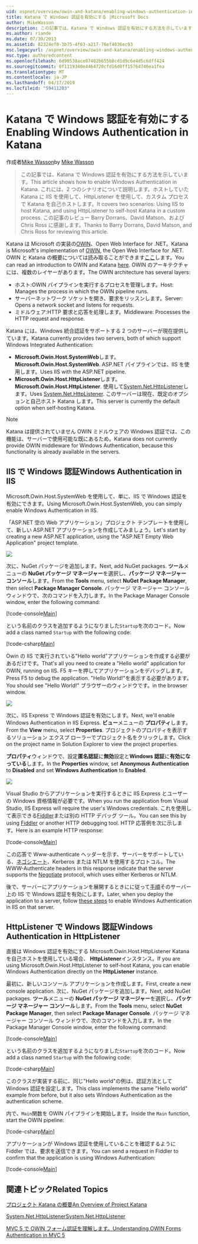 ```yaml
---
uid: aspnet/overview/owin-and-katana/enabling-windows-authentication-in-katana
title: Katana で Windows 認証を有効にする |Microsoft Docs
author: MikeWasson
description: この記事では、Katana で Windows 認証を有効にする方法を示しています。 これには、2 つのシナリオについて説明します。IIS ホストしていた Katana を使用して、HttpListener を使用して自己 Kat をホストする.
ms.author: riande
ms.date: 07/30/2013
ms.assetid: 82324ef0-3b75-4f63-a217-76ef4036ec93
msc.legacyurl: /aspnet/overview/owin-and-katana/enabling-windows-authentication-in-katana
msc.type: authoredcontent
ms.openlocfilehash: 6d90538ace07402b655b8cd1d9c6e4d5c6dff424
ms.sourcegitcommit: 0f1119340e4464720cfd16d0ff15764746ea1fea
ms.translationtype: MT
ms.contentlocale: ja-JP
ms.lasthandoff: 04/17/2019
ms.locfileid: "59411203"
---
```

# <a name="enabling-windows-authentication-in-katana"></a><span data-ttu-id="34145-104">Katana で Windows 認証を有効にする</span><span class="sxs-lookup"><span data-stu-id="34145-104">Enabling Windows Authentication in Katana</span></span>

<span data-ttu-id="34145-105">作成者[Mike Wasson](https://github.com/MikeWasson)</span><span class="sxs-lookup"><span data-stu-id="34145-105">by [Mike Wasson](https://github.com/MikeWasson)</span></span>

> <span data-ttu-id="34145-106">この記事では、Katana で Windows 認証を有効にする方法を示しています。</span><span class="sxs-lookup"><span data-stu-id="34145-106">This article shows how to enable Windows Authentication in Katana.</span></span> <span data-ttu-id="34145-107">これには、2 つのシナリオについて説明します。ホストしていた Katana に IIS を使用して、HttpListener を使用して、カスタム プロセスで Katana を自己ホストします。</span><span class="sxs-lookup"><span data-stu-id="34145-107">It covers two scenarios: Using IIS to host Katana, and using HttpListener to self-host Katana in a custom process.</span></span> <span data-ttu-id="34145-108">この記事のレビュー Barry Dorrans、David Matson、および Chris Ross に感謝します。</span><span class="sxs-lookup"><span data-stu-id="34145-108">Thanks to Barry Dorrans, David Matson, and Chris Ross for reviewing this article.</span></span>


<span data-ttu-id="34145-109">Katana は Microsoft の実装の[OWIN](http://owin.org/)、Open Web Interface for .NET。</span><span class="sxs-lookup"><span data-stu-id="34145-109">Katana is Microsoft's implementation of [OWIN](http://owin.org/), the Open Web Interface for .NET.</span></span> <span data-ttu-id="34145-110">OWIN と Katana の概要については読み取ることができます[ここ](an-overview-of-project-katana.md)します。</span><span class="sxs-lookup"><span data-stu-id="34145-110">You can read an introduction to OWIN and Katana [here](an-overview-of-project-katana.md).</span></span> <span data-ttu-id="34145-111">OWIN のアーキテクチャには、複数のレイヤーがあります。</span><span class="sxs-lookup"><span data-stu-id="34145-111">The OWIN architecture has several layers:</span></span>

- <span data-ttu-id="34145-112">ホスト:OWIN パイプラインを実行するプロセスを管理します。</span><span class="sxs-lookup"><span data-stu-id="34145-112">Host: Manages the process in which the OWIN pipeline runs.</span></span>
- <span data-ttu-id="34145-113">サーバーネットワーク ソケットを開き、要求をリッスンします。</span><span class="sxs-lookup"><span data-stu-id="34145-113">Server: Opens a network socket and listens for requests.</span></span>
- <span data-ttu-id="34145-114">ミドルウェア:HTTP 要求と応答を処理します。</span><span class="sxs-lookup"><span data-stu-id="34145-114">Middleware: Processes the HTTP request and response.</span></span>

<span data-ttu-id="34145-115">Katana には、Windows 統合認証をサポートする 2 つのサーバーが現在提供しています。</span><span class="sxs-lookup"><span data-stu-id="34145-115">Katana currently provides two servers, both of which support Windows Integrated Authentication:</span></span>

- <span data-ttu-id="34145-116">**Microsoft.Owin.Host.SystemWeb**します。</span><span class="sxs-lookup"><span data-stu-id="34145-116">**Microsoft.Owin.Host.SystemWeb**.</span></span> <span data-ttu-id="34145-117">ASP.NET パイプラインでは、IIS を使用します。</span><span class="sxs-lookup"><span data-stu-id="34145-117">Uses IIS with the ASP.NET pipeline.</span></span>
- <span data-ttu-id="34145-118">**Microsoft.Owin.Host.HttpListener**します。</span><span class="sxs-lookup"><span data-stu-id="34145-118">**Microsoft.Owin.Host.HttpListener**.</span></span> <span data-ttu-id="34145-119">使用して[System.Net.HttpListener](https://msdn.microsoft.com/library/system.net.httplistener.aspx)します。</span><span class="sxs-lookup"><span data-stu-id="34145-119">Uses [System.Net.HttpListener](https://msdn.microsoft.com/library/system.net.httplistener.aspx).</span></span> <span data-ttu-id="34145-120">このサーバーは現在、既定のオプションと自己ホスト Katana します。</span><span class="sxs-lookup"><span data-stu-id="34145-120">This server is currently the default option when self-hosting Katana.</span></span>

> [!NOTE]
> <span data-ttu-id="34145-121">Katana は提供されていません OWIN ミドルウェアの Windows 認証では、この機能は、サーバーで使用可能な既にあるため。</span><span class="sxs-lookup"><span data-stu-id="34145-121">Katana does not currently provide OWIN middleware for Windows Authentication, because this functionality is already available in the servers.</span></span>

## <a name="windows-authentication-in-iis"></a><span data-ttu-id="34145-122">IIS で Windows 認証</span><span class="sxs-lookup"><span data-stu-id="34145-122">Windows Authentication in IIS</span></span>

<span data-ttu-id="34145-123">Microsoft.Owin.Host.SystemWeb を使用して、単に、IIS で Windows 認証を有効にできます。</span><span class="sxs-lookup"><span data-stu-id="34145-123">Using Microsoft.Owin.Host.SystemWeb, you can simply enable Windows Authentication in IIS.</span></span>

<span data-ttu-id="34145-124">「ASP.NET 空の Web アプリケーション」プロジェクト テンプレートを使用して、新しい ASP.NET アプリケーションを作成してみましょう。</span><span class="sxs-lookup"><span data-stu-id="34145-124">Let's start by creating a new ASP.NET application, using the "ASP.NET Empty Web Application" project template.</span></span>

![](enabling-windows-authentication-in-katana/_static/image1.png)

<span data-ttu-id="34145-125">次に、NuGet パッケージを追加します。</span><span class="sxs-lookup"><span data-stu-id="34145-125">Next, add NuGet packages.</span></span> <span data-ttu-id="34145-126">**ツール**メニューの  **NuGet パッケージ マネージャー**を選択し、**パッケージ マネージャー コンソール**します。</span><span class="sxs-lookup"><span data-stu-id="34145-126">From the **Tools** menu, select **NuGet Package Manager**, then select **Package Manager Console**.</span></span> <span data-ttu-id="34145-127">パッケージ マネージャー コンソール ウィンドウで、次のコマンドを入力します。</span><span class="sxs-lookup"><span data-stu-id="34145-127">In the Package Manager Console window, enter the following command:</span></span>

[!code-console[Main](enabling-windows-authentication-in-katana/samples/sample1.cmd)]

<span data-ttu-id="34145-128">という名前のクラスを追加するようになりました`Startup`を次のコード。</span><span class="sxs-lookup"><span data-stu-id="34145-128">Now add a class named `Startup` with the following code:</span></span>

[!code-csharp[Main](enabling-windows-authentication-in-katana/samples/sample2.cs)]

<span data-ttu-id="34145-129">Owin の IIS で実行されている"Hello world"アプリケーションを作成する必要があるだけです。</span><span class="sxs-lookup"><span data-stu-id="34145-129">That's all you need to create a "Hello world" application for OWIN, running on IIS.</span></span> <span data-ttu-id="34145-130">F5 キーを押してアプリケーションをデバッグします。</span><span class="sxs-lookup"><span data-stu-id="34145-130">Press F5 to debug the application.</span></span> <span data-ttu-id="34145-131">"Hello World!"を表示する必要があります。</span><span class="sxs-lookup"><span data-stu-id="34145-131">You should see "Hello World!"</span></span> <span data-ttu-id="34145-132">ブラウザーのウィンドウです。</span><span class="sxs-lookup"><span data-stu-id="34145-132">in the browser window.</span></span>

![](enabling-windows-authentication-in-katana/_static/image2.png)

<span data-ttu-id="34145-133">次に、IIS Express で Windows 認証を有効にします。</span><span class="sxs-lookup"><span data-stu-id="34145-133">Next, we'll enable Windows Authentication in IIS Express.</span></span> <span data-ttu-id="34145-134">**ビュー**メニューの **プロパティ**します。</span><span class="sxs-lookup"><span data-stu-id="34145-134">From the **View** menu, select **Properties**.</span></span> <span data-ttu-id="34145-135">プロジェクトのプロパティを表示するソリューション エクスプ ローラーでプロジェクト名をクリックします。</span><span class="sxs-lookup"><span data-stu-id="34145-135">Click on the project name in Solution Explorer to view the project properties.</span></span>

<span data-ttu-id="34145-136">**プロパティ**ウィンドウで、設定**匿名認証**に**無効**設定と**Windows 認証**に**有効になっている**します。</span><span class="sxs-lookup"><span data-stu-id="34145-136">In the **Properties** window, set **Anonymous Authentication** to **Disabled** and set **Windows Authentication** to **Enabled**.</span></span>

![](enabling-windows-authentication-in-katana/_static/image3.png)

<span data-ttu-id="34145-137">Visual Studio からアプリケーションを実行するときに IIS Express とユーザーの Windows 資格情報が必要です。</span><span class="sxs-lookup"><span data-stu-id="34145-137">When you run the application from Visual Studio, IIS Express will require the user's Windows credentials.</span></span> <span data-ttu-id="34145-138">これを使用して表示できる[Fiddler](http://fiddler2.com/home)または別の HTTP デバッグ ツール。</span><span class="sxs-lookup"><span data-stu-id="34145-138">You can see this by using [Fiddler](http://fiddler2.com/home) or another HTTP debugging tool.</span></span> <span data-ttu-id="34145-139">HTTP 応答例を次に示します。</span><span class="sxs-lookup"><span data-stu-id="34145-139">Here is an example HTTP response:</span></span>

[!code-console[Main](enabling-windows-authentication-in-katana/samples/sample3.cmd?highlight=1,5-6)]

<span data-ttu-id="34145-140">この応答で Www-authenticate ヘッダーを示す、サーバーをサポートしている、[ネゴシエート](http://www.ietf.org/rfc/rfc4559.txt)、Kerberos または NTLM を使用するプロトコル。</span><span class="sxs-lookup"><span data-stu-id="34145-140">The WWW-Authenticate headers in this response indicate that the server supports the [Negotiate](http://www.ietf.org/rfc/rfc4559.txt) protocol, which uses either Kerberos or NTLM.</span></span>

<span data-ttu-id="34145-141">後で、サーバーにアプリケーションを展開するときにに従って[手順](https://www.iis.net/configreference/system.webserver/security/authentication/windowsauthentication)そのサーバー上の IIS で Windows 認証を有効にします。</span><span class="sxs-lookup"><span data-stu-id="34145-141">Later, when you deploy the application to a server, follow [these steps](https://www.iis.net/configreference/system.webserver/security/authentication/windowsauthentication) to enable Windows Authentication in IIS on that server.</span></span>

## <a name="windows-authentication-in-httplistener"></a><span data-ttu-id="34145-142">HttpListener で Windows 認証</span><span class="sxs-lookup"><span data-stu-id="34145-142">Windows Authentication in HttpListener</span></span>

<span data-ttu-id="34145-143">直接は Windows 認証を有効にする Microsoft.Owin.Host.HttpListener Katana を自己ホストを使用している場合、 **HttpListener**インスタンス。</span><span class="sxs-lookup"><span data-stu-id="34145-143">If you are using Microsoft.Owin.Host.HttpListener to self-host Katana, you can enable Windows Authentication directly on the **HttpListener** instance.</span></span>

<span data-ttu-id="34145-144">最初に、新しいコンソール アプリケーションを作成します。</span><span class="sxs-lookup"><span data-stu-id="34145-144">First, create a new console application.</span></span> <span data-ttu-id="34145-145">次に、NuGet パッケージを追加します。</span><span class="sxs-lookup"><span data-stu-id="34145-145">Next, add NuGet packages.</span></span> <span data-ttu-id="34145-146">**ツール**メニューの  **NuGet パッケージ マネージャー**を選択し、**パッケージ マネージャー コンソール**します。</span><span class="sxs-lookup"><span data-stu-id="34145-146">From the **Tools** menu, select **NuGet Package Manager**, then select **Package Manager Console**.</span></span> <span data-ttu-id="34145-147">パッケージ マネージャー コンソール ウィンドウで、次のコマンドを入力します。</span><span class="sxs-lookup"><span data-stu-id="34145-147">In the Package Manager Console window, enter the following command:</span></span>

[!code-console[Main](enabling-windows-authentication-in-katana/samples/sample4.cmd)]

<span data-ttu-id="34145-148">という名前のクラスを追加するようになりました`Startup`を次のコード。</span><span class="sxs-lookup"><span data-stu-id="34145-148">Now add a class named `Startup` with the following code:</span></span>

[!code-csharp[Main](enabling-windows-authentication-in-katana/samples/sample5.cs)]

<span data-ttu-id="34145-149">このクラスが実装する前に、同じ"Hello world"の例は、認証方法として Windows 認証を設定します。</span><span class="sxs-lookup"><span data-stu-id="34145-149">This class implements the same "Hello world" example from before, but it also sets Windows Authentication as the authentication scheme.</span></span>

<span data-ttu-id="34145-150">内で、`Main`関数を OWIN パイプラインを開始します。</span><span class="sxs-lookup"><span data-stu-id="34145-150">Inside the `Main` function, start the OWIN pipeline:</span></span>

[!code-csharp[Main](enabling-windows-authentication-in-katana/samples/sample6.cs)]

<span data-ttu-id="34145-151">アプリケーションが Windows 認証を使用していることを確認するように Fiddler では、要求を送信できます。</span><span class="sxs-lookup"><span data-stu-id="34145-151">You can send a request in Fiddler to confirm that the application is using Windows Authentication:</span></span>

[!code-console[Main](enabling-windows-authentication-in-katana/samples/sample7.cmd?highlight=1,4-5)]

## <a name="related-topics"></a><span data-ttu-id="34145-152">関連トピック</span><span class="sxs-lookup"><span data-stu-id="34145-152">Related Topics</span></span>

[<span data-ttu-id="34145-153">プロジェクト Katana の概要</span><span class="sxs-lookup"><span data-stu-id="34145-153">An Overview of Project Katana</span></span>](an-overview-of-project-katana.md)

[<span data-ttu-id="34145-154">System.Net.HttpListener</span><span class="sxs-lookup"><span data-stu-id="34145-154">System.Net.HttpListener</span></span>](https://msdn.microsoft.com/library/system.net.httplistener.aspx)

[<span data-ttu-id="34145-155">MVC 5 で OWIN フォーム認証を理解します。</span><span class="sxs-lookup"><span data-stu-id="34145-155">Understanding OWIN Forms Authentication in MVC 5</span></span>](https://blogs.msdn.com/b/webdev/archive/2013/07/03/understanding-owin-forms-authentication-in-mvc-5.aspx)
